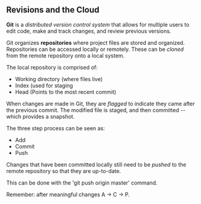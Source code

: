 ## Revisions and the Cloud

**Git** is a *distributed version control system* that allows for multiple users to edit code, make and track changes, and review previous versions. 

Git organizes **repositories** where project files are stored and organized. Repositories can be accessed locally or remotely. These can be *cloned* from the remote repository onto a local system.

The local repository is comprised of:
* Working directory (where files live)
* Index (used for staging
* Head (Points to the most recent commit)

When changes are made in Git, they are *flagged* to indicate they came after the previous commit. The modified file is staged, and then committed -- which provides a snapshot.

The three step process can be seen as:
* Add
* Commit
* Push

Changes that have been committed locally still need to be *pushed* to the remote repository so that they are up-to-date.

This can be done with the 'git push origin master' command.

Remember: after meaningful changes A -> C -> P.